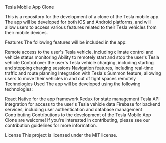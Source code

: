 Tesla Mobile App Clone

This is a repository for the development of a clone of the Tesla mobile app. The app will be developed for both iOS and Android platforms, and will allow users to access various features related to their Tesla vehicles from their mobile devices.

Features
The following features will be included in the app:

Remote access to the user's Tesla vehicle, including climate control and vehicle status monitoring
Ability to remotely start and stop the user's Tesla vehicle
Control over the user's Tesla vehicle charging, including starting and stopping charging sessions
Navigation features, including real-time traffic and route planning
Integration with Tesla's Summon feature, allowing users to move their vehicles in and out of tight spaces remotely
Technologies Used
The app will be developed using the following technologies:

React Native for the app framework
Redux for state management
Tesla API integration for access to the user's Tesla vehicle data
Firebase for backend services, including user authentication and database management
Contributing
Contributions to the development of the Tesla Mobile App Clone are welcome! If you're interested in contributing, please see our contribution guidelines for more information.

License
This project is licensed under the MIT license.
